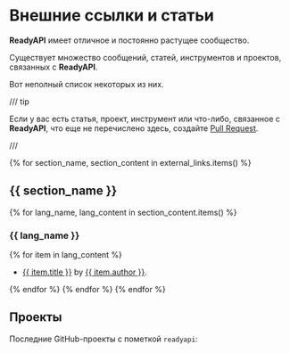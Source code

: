 # Внешние ссылки и статьи

**ReadyAPI** имеет отличное и постоянно растущее сообщество.

Существует множество сообщений, статей, инструментов и проектов, связанных с **ReadyAPI**.

Вот неполный список некоторых из них.

/// tip

Если у вас есть статья, проект, инструмент или что-либо, связанное с **ReadyAPI**, что еще не перечислено здесь, создайте <a href="https://github.com/readyapi/readyapi/edit/master/docs/en/data/external_links.yml" class="external-link" target="_blank">Pull Request</a>.

///

{% for section_name, section_content in external_links.items() %}

## {{ section_name }}

{% for lang_name, lang_content in section_content.items() %}

### {{ lang_name }}

{% for item in lang_content %}

* <a href="{{ item.link }}" class="external-link" target="_blank">{{ item.title }}</a> by <a href="{{ item.author_link }}" class="external-link" target="_blank">{{ item.author }}</a>.

{% endfor %}
{% endfor %}
{% endfor %}

## Проекты

Последние GitHub-проекты с пометкой `readyapi`:

<div class="github-topic-projects">
</div>
